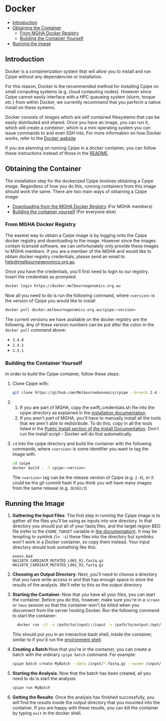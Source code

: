 # Docker
* [Introduction](#introduction)
* [Obtaining the Container](#obtaining-the-container)
	* [From MGHA Docker Registry](#from-mgha-docker-registry)
	* [Building the Container Yourself](#building-the-container-yourself)
* [Running the Image](#running-the-image)

## Introduction
Docker is a containerization system that will allow you to install and run Cpipe without any dependencies or installation.

For this reason, Docker is the recommended method for installing Cpipe on small computing systems (e.g. cloud computing nodes).
However since Cpipe cannot easily interface with a HPC queueing system (slurm, torque etc.) from within Docker, we
currently recommend that you perform a native install on these systems.

Docker consists of *images* which are self contained filesystems that can be easily distributed and shared. Once you have
an image, you can run it, which will create a *container*, which is a mini operating system you can issue commands to
and even SSH into. For more information on how Docker works, refer to the [Docker website](https://www.docker.com/what-docker)

If you are planning on running Cpipe in a docker container, you can follow these instructions instead of those in the
[README](../README.md).

## Obtaining the Container
The installation step for the dockerized Cpipe involves obtaining a Cpipe *image*. Regardless of how you do this, running
containers from this image should work the same. There are two main ways of obtaining a Cpipe image:
* [Downloading from the MGHA Docker Registry](#from-mgha-docker-registry) (For MGHA members)
* [Building the container yourself](#building-the-container-yourself) (For everyone else)

### From MGHA Docker Registry
The easiest way to obtain a Cpipe image is by logging onto the Cpipe docker registry and downloading to the image. However
since the images contain licensed software, we can unfortunately only provide these images to MGHA members. If you are
a member of the MGHA and would like to obtain docker registry credentials, please send an email to help@melbournegenomics.org.au.

Once you have the credentials, you'll first need to login to our registry. Insert the credentials as prompted.
```bash
docker login https://docker.melbournegenomics.org.au
```

Now all you need to do is run the following command, where `<version>` is the version of Cpipe you would like to install
```bash
docker pull docker.melbournegenomics.org.au/cpipe:<version>
```
The current versions we have available on the docker registry are the following. Any of these version numbers can be put 
after the colon in the `docker pull` command above:
* `2.4.0`
* `2.4.1`
* `2.5.1`

### Building the Container Yourself

In order to build the Cpipe container, follow these steps:

1. Clone Cpipe with:

    ```bash
    git clone https://github.com/MelbourneGenomics/cpipe --branch 2.4 --depth 1
    ```
2.
    1. If you are part of MGHA, copy the swift_credentials.sh file into the cpipe directory as explained in the [installation documentation](install.md#mgha-install).
    2. If you aren't part of MGHA, you'll have to manually install all the tools that we aren't able to redistribute. To do this, copy in all the tools listed in the [Public Install section of the Install Documentation](install.md#public-install). Don't run the install script - Docker will do that automatically.
3. `cd` into the cpipe directory and build the container with the following commands,
 where `<version>` is some identifier you want to tag the image with.
    ```bash
    cd cpipe
    docker build . -t cpipe:<version>
    ```
    The `<version>` tag can be the release version of Cpipe (e.g. `2.4`), or it could be the git commit hash if you think
    you will have many images from the same release (e.g. `3b592c3`)

## Running the Image

1. **Gathering the Input Files**: The first step in running the Cpipe image is to gather all the files you'll be using as inputs into one directory. In 
	that directory you should put all of your fastq files, and the target region BED file (refer to the `EXOME_TARGET` variable
	in [the documentation](configuration.md#options)). It may be tempting to symlink (`ln -s`) these files into the directory
	but symlinks won't work in a Docker container, so copy them instead. Your input directory should look something like
	this:
	```
	exons.bed
	NA12878_CARDIACM_MUTATED_L001_R1.fastq.gz
	NA12878_CARDIACM_MUTATED_L001_R2.fastq.gz
	```
2.  **Choosing an Output Directory**: Next, you'll need to choose a directory that you have write access in and that has enough space to store the results of 
	the analysis. We'll refer to this as the output directory
	
3.  **Starting the Container**: Now that you have all your files, you can start the container. Before you do this, however,
 make sure you're in a `screen` or `tmux` session so that the container won't be killed when you disconnect from the server
  hosting Docker. Run the following command to start the container:
	```bash
	  docker run -it -v /path/to/input/:/input -v /path/to/output:/opt/cpipe/batches cpipe:<tag>
	```
	This should put you in an interactive bash shell, inside the container, similar to if you'd run the 
	[environment shell](commands.md#cpipe-environment).

4. **Creating a Batch**:Now that you're in the container, you can create a batch with the ordinary `cpipe batch` command. For example:
	```bash
	cpipe batch create MyBatch --data /input/*.fastq.gz --exome /input/*.bed
	```
	
5. **Starting the Analysis**: Now that the batch has been created, all you need to do is start the analysis:
	```bash
	cpipe run MyBatch
	```
6. **Getting the Results**: Once the analysis has finished successfully, you will find the results inside the output
	directory that you mounted into the container. If you are happy with these results, you can kill the container by
	typing `exit` in the docker shell.

